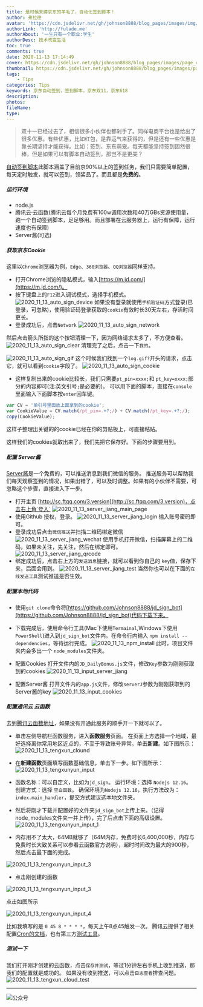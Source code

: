 ```yaml
---
title: 是时候来薅京东的羊毛了，自动化签到脚本！
author: 弗拉德
avatar: 'https://cdn.jsdelivr.net/gh/johnson8888/blog_pages/images/img/avatar.jpg'
authorLink: 'http://fulade.me'
authorAbout: '一生只有一个职业:学生'
authorDesc: 技术改变生活
toc: true
comments: true
date: 2020-11-13 17:14:49
cover: https://cdn.jsdelivr.net/gh/johnson8888/blog_pages/images/page_conver_jd_sigh.png
thumbnail: https://cdn.jsdelivr.net/gh/johnson8888/blog_pages/images/page_conver_jd_sigh.png
tags: 
    - Tips
categories: Tips
keywords: 京东自动签到，签到脚本，京东双11，京东618
description:
photos:
fileName:
type:
---
```


>双十一已经过去了，相信很多小伙伴也都剁手了。同样电商平台也是给出了很多优惠。有些优惠，比如红包，是靠运气来获得的，但是还有一些优惠是靠长期坚持才能获得。比如：签到、东东萌宠。每天都能坚持签到固然很棒，但是如果可以有脚本自动签到，那岂不是更美？
<!--more-->
[自动签到脚本](https://github.com/Johnson8888/jd_sign_bot)此脚本涵盖了目前京90%以上的签到任务，我们只需要简单配置，每天定时触发，就可以签到，领奖品了。而且都是**免费的**。
##### 运行环境
- node.js
- 腾讯云·云函数(腾讯云每个月免费有100w调用次数和40万GBs资源使用量，跑一个自动签到脚本，足足够用。而且部署在云服务器上，运行有保障，运行速度也有保障)
- Server酱(可选)

##### 获取京东Cookie
这里以`Chrome`浏览器为例，`Edge`、`360浏览器`、`QQ浏览器`同样支持。
- 打开Chrome浏览的隐私模式，输入[https://m.jd.com/](https://m.jd.com/)。
- 按下键盘上的`F12`进入调试模式，选择手机模式。
![2020_11_13_auto_sign_device](https://cdn.jsdelivr.net/gh/johnson8888/blog_pages/images/2020_11_13_auto_sign_device.jpg)
如果没有登录就使用`手机验证码`方式登录(已登录，可忽略)，使用验证码登录获取的`cookie`有效时长30天左右，存活时间更长。
- 登录成功后，点击`Network`
![2020_11_13_auto_sign_network](https://cdn.jsdelivr.net/gh/johnson8888/blog_pages/images/2020_11_13_auto_sign_network.png)

然后点击箭头所指的这个按钮清理一下，因为网络请求太多了，不方便查看。
![2020_11_13_auto_sign_clear](https://cdn.jsdelivr.net/gh/johnson8888/blog_pages/images/2020_11_13_auto_sign_clear.png)
清理完了之后，点击一下`我的`。

![2020_11_13_auto_sign_gif](https://cdn.jsdelivr.net/gh/johnson8888/blog_pages/images/2020_11_13_auto_sign_gif.png)
这个时候我们找到一个`log.gif?`开头的请求，点击它，就可以看到`cookie`字段了。
![2020_11_13_auto_sign_cookie](https://cdn.jsdelivr.net/gh/johnson8888/blog_pages/images/2020_11_13_auto_sign_cookie.png)

- 这样复制出来的cookie比较长，我们只需要`pt_pin=xxxx;`和 `pt_key=xxxx;`部分的内容即可(注:英文引号`;`是必要的)。
可以用下面的脚本，直接在`console`里面输入下面脚本按`enter`回车键。
``` js
var CV = '单引号里面放上面拿到的cookie';
var CookieValue = CV.match(/pt_pin=.+?;/) + CV.match(/pt_key=.+?;/);
copy(CookieValue);
```
这样子整理出关键的的cookie已经在你的剪贴板上，可直接粘贴。

这样我们的cookies就取出来了，我们先把它保存好。下面的步骤要用到。

##### 配置 Server酱
[Server酱](http://sc.ftqq.com/3.version)是一个免费的，可以推送消息到我们微信的服务。
推送服务可以帮助我们每天观察签到的情况，如果出错了，可以及时调整。如果有的小伙伴不需要，可忽略这个步骤，直接进入下一步。
- 打开主页 [http://sc.ftqq.com/3.version](http://sc.ftqq.com/3.version)，点击右上角`登入`
![2020_11_13_server_jiang_main_page](https://cdn.jsdelivr.net/gh/johnson8888/blog_pages/images/2020_11_13_server_jiang_main_page.jpg)
- 使用Github 授权，登录。
![2020_11_13_server_jiang_login](https://cdn.jsdelivr.net/gh/johnson8888/blog_pages/images/2020_11_13_server_jiang_login.jpg)
输入账号密码即可。
- 登录成功后点击`微信推送`并扫描二维码绑定微信
![2020_11_13_server_jiang_wechat](https://cdn.jsdelivr.net/gh/johnson8888/blog_pages/images/2020_11_13_server_jiang_wechat.jpg)
使用手机打开微信，扫描屏幕上的二维码，如果未关注，先关注，然后在绑定即可。
![2020_11_13_server_jiang_qrcode](https://cdn.jsdelivr.net/gh/johnson8888/blog_pages/images/2020_11_13_server_jiang_qrcode.jpg)
- 绑定成功后，点击右上方的`发送消息`链接，就可以看到你自己的 `key`值，保存下来，后面会用到。
![2020_11_13_server_jiang_test](https://cdn.jsdelivr.net/gh/johnson8888/blog_pages/images/2020_11_13_server_jiang_test.jpg)
当然你也可以在下面的`在线发送工具`测试推送是否生效。

##### 配置本地代码

- 使用`git clone`命令将[https://github.com/Johnson8888/jd_sign_bot](https://github.com/Johnson8888/jd_sign_bot)代码下载下来。
- 下载完成后，使用命令行工具(Mac下使用`Termainal`,Windows下使用`PowerShell`)进入到`jd_sign_bot`文件内。在命令行内输入 `npm install --dependencies`，等待运行完成。
![2020_11_13_npm_install](https://cdn.jsdelivr.net/gh/johnson8888/blog_pages/images/2020_11_13_npm_install.png)
此时，项目文件夹内会多出一个 `node_modules`文件夹。

- 配置Cookies
打开文件内的`JD_DailyBonus.js`文件，修改`Key`参数为刚刚获取到的cookies
![2020_11_13_input_server_jiang](https://cdn.jsdelivr.net/gh/johnson8888/blog_pages/images/2020_11_13_input_server_jiang.png)

- 配置Server酱
打开文件内的`app.js`文件，修改`serverJ`参数为刚刚获取到的Server酱的key
![2020_11_13_input_cookies](https://cdn.jsdelivr.net/gh/johnson8888/blog_pages/images/2020_11_13_input_cookies.png)


##### 配置通讯云 云函数
去到[腾讯云函数地址](https://console.cloud.tencent.com/scf/index)，如果没有开通此服务的顺手开一下就可以了。
- 单击左侧导航栏函数服务，进入**函数服务**页面。 在页面上方选择一个地域，最好选择离你常用地区近点的，不至于导致账号异常。单击**新建**。如下图所示：
![2020_11_13_tengxun_clound](https://cdn.jsdelivr.net/gh/johnson8888/blog_pages/images/2020_11_13_tengxun_clound.jpg)

- 在**新建函数**页面填写函数基础信息，单击下一步。如下图所示：
![2020_11_13_tengxunyun_input](https://cdn.jsdelivr.net/gh/johnson8888/blog_pages/images/2020_11_13_tengxunyun_input.png)

- 函数名称：可以自定义，比如为`jd_sign`。 运行环境：选择 `Nodejs 12.16`。 创建方式：选择 `空白函数`。
确保环境为`Nodejs 12.16`，执行方法改为：`index.main_handler`，提交方式建议选本地文件夹。
- 然后将刚才下载并配置好的文件夹`jd_sign_bot`上传上来。（记得node_modules文件夹一并上传），完了后点击下面的高级设置。
![2020_11_13_tengxunyun_input_1](https://cdn.jsdelivr.net/gh/johnson8888/blog_pages/images/2020_11_13_tengxunyun_input_1.png)

- 内存用不了太大，64MB就够了（64M内存，免费时长6,400,000秒，内存与免费时长大致关系可以参看云函数官方说明），超时时间改为最大的900秒，然后点击最下面的完成。


![2020_11_13_tengxunyun_input_3](https://cdn.jsdelivr.net/gh/johnson8888/blog_pages/images/2020_11_13_tengxunyun_input_2.png)

- 点击刚创建的函数

![2020_11_13_tengxunyun_input_3](https://cdn.jsdelivr.net/gh/johnson8888/blog_pages/images/2020_11_13_tengxunyun_input_3.png)

点击如图所示

![2020_11_13_tengxunyun_input_4](https://cdn.jsdelivr.net/gh/johnson8888/blog_pages/images/2020_11_13_tengxunyun_input_4.png)

比如我填写的是 `0 45 8 * * * *`，每天上午8点45触发一次。
腾讯云提供了相关配置[Cron的文档](https://cloud.tencent.com/document/product/583/9708#cron-.E8.A1.A8.E8.BE.BE.E5.BC.8F)，也有第三方[测试工具](https://tool.lu/crontab/)。



##### 测试一下
我们打开刚才创建的云函数，点击`保存并测试`，等过1分钟左右手机上收到推送，那我们的配置就是成功的。
如果没有收到推送，可以点击`日志查看`排查问题。
![2020_11_13_tengxun_cloud_test](https://cdn.jsdelivr.net/gh/johnson8888/blog_pages/images/2020_11_13_tengxun_cloud_test.png)


***  
![公众号](https://cdn.jsdelivr.net/gh/johnson8888/blog_pages/images/page_footer.jpg)
